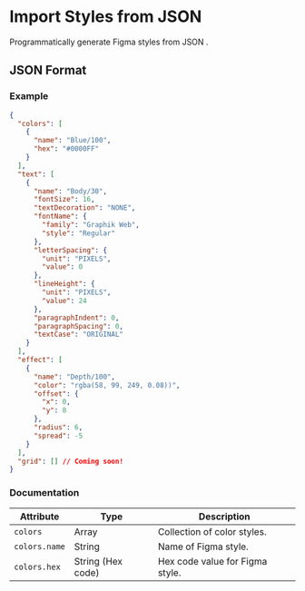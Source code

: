 # Import Styles from JSON

Programmatically generate Figma styles from JSON .

## JSON Format

### Example

```json
{
  "colors": [
    {
      "name": "Blue/100",
      "hex": "#0000FF"
    }
  ],
  "text": [
    {
      "name": "Body/30",
      "fontSize": 16,
      "textDecoration": "NONE",
      "fontName": {
        "family": "Graphik Web",
        "style": "Regular"
      },
      "letterSpacing": {
        "unit": "PIXELS",
        "value": 0
      },
      "lineHeight": {
        "unit": "PIXELS",
        "value": 24
      },
      "paragraphIndent": 0,
      "paragraphSpacing": 0,
      "textCase": "ORIGINAL"
    }
  ],
  "effect": [
    {
      "name": "Depth/100",
      "color": "rgba(58, 99, 249, 0.08))",
      "offset": {
        "x": 0,
        "y": 8
      },
      "radius": 6,
      "spread": -5
    }
  ],
  "grid": [] // Coming soon!
}
```

### Documentation

| Attribute     | Type              | Description                     |
| ------------- | ----------------- | ------------------------------- |
| `colors`      | Array             | Collection of color styles.     |
| `colors.name` | String            | Name of Figma style.            |
| `colors.hex`  | String (Hex code) | Hex code value for Figma style. |
